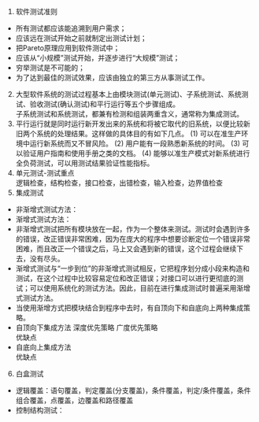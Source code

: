 1. 软件测试准则
- 所有测试都应该能追溯到用户需求；
- 应该远在测试开始之前就制定出测试计划；
- 把Pareto原理应用到软件测试中；
- 应该从“小规模”测试开始，并逐步进行“大规模”测试；
- 穷举测试是不可能的；
- 为了达到最佳的测试效果，应该由独立的第三方从事测试工作。  
2. 大型软件系统的测试过程基本上由模块测试(单元测试)、子系统测试、系统测试、验收测试(确认测试)和平行运行等五个步骤组成。  
   子系统测试和系统测试，都兼有检测和组装两重含义，通常称为集成测试。  
3. 平行运行就是同时运行新开发出来的系统和将被它取代的旧系统，以便比较新旧两个系统的处理结果。这样做的具体目的有如下几点。
(1) 可以在准生产环境中运行新系统而又不冒风险。
(2) 用户能有一段熟悉新系统的时间。
(3) 可以验证用户指南和使用手册之类的文档。
(4) 能够以准生产模式对新系统进行全负荷测试，可以用测试结果验证性能指标。
4. 单元测试-测试重点  
   逻辑检查，结构检查，接口检查，出错检查，输入检查，边界值检查
5. 集成测试
- 非渐增式测试方法：
- 渐增式测试方法：
- 非渐增式测试把所有模块放在一起，作为一个整体来测试。测试时会遇到许多的错误，改正错误非常困难，因为在庞大的程序中想要诊断定位一个错误非常困难，而且改正一个错误之后，马上又会遇到新的错误，这个过程会继续下去，没有尽头。
- 渐增式测试与“一步到位”的非渐增式测试相反，它把程序划分成小段来构造和测试，在这个过程中比较容易定位和改正错误；对接口可以进行更彻底的测试；可以使用系统化的测试方法。因此，目前在进行集成测试时普遍采用渐增式测试方法。
- 当使用渐增方式把模块结合到程序中去时，有自顶向下和自底向上两种集成策略。
- 自顶向下集成方法
  深度优先策略  广度优先策略  
  优缺点  
- 自底向上集成方法  
  优缺点  
6. 白盒测试
- 逻辑覆盖：语句覆盖，判定覆盖(分支覆盖)，条件覆盖，判定/条件覆盖，条件组合覆盖，点覆盖，边覆盖和路径覆盖
- 控制结构测试：
